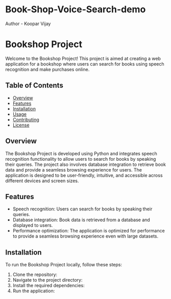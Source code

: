 # Book-Shop-Voice-Search-demo
Author - Koopar Vijay
<br>
# Bookshop Project

Welcome to the Bookshop Project! This project is aimed at creating a web application for a bookshop where users can search for books using speech recognition and make purchases online.

## Table of Contents

- [Overview](#overview)
- [Features](#features)
- [Installation](#installation)
- [Usage](#usage)
- [Contributing](#contributing)
- [License](#license)

## Overview

The Bookshop Project is developed using Python and integrates speech recognition functionality to allow users to search for books by speaking their queries. The project also involves database integration to retrieve book data and provide a seamless browsing experience for users. The application is designed to be user-friendly, intuitive, and accessible across different devices and screen sizes.

## Features

- Speech recognition: Users can search for books by speaking their queries.
- Database integration: Book data is retrieved from a database and displayed to users.
- Performance optimization: The application is optimized for performance to provide a seamless browsing experience even with large datasets.

## Installation

To run the Bookshop Project locally, follow these steps:

1. Clone the repository:
2. Navigate to the project directory:
3. Install the required dependencies:
4. Run the application:









